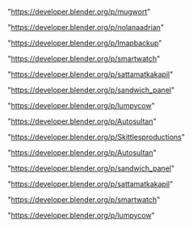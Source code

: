 "https://developer.blender.org/p/mugwort"

"https://developer.blender.org/p/nolanaadrian"

"https://developer.blender.org/p/Imapbackup"

"https://developer.blender.org/p/smartwatch"

"https://developer.blender.org/p/sattamatkakapil"

"https://developer.blender.org/p/sandwich_panel"

"https://developer.blender.org/p/lumpycow"

"https://developer.blender.org/p/Autosultan"

 
"https://developer.blender.org/p/Skittlesproductions"


"https://developer.blender.org/p/Autosultan"


"https://developer.blender.org/p/sandwich_panel"


"https://developer.blender.org/p/sattamatkakapil"


"https://developer.blender.org/p/smartwatch"


"https://developer.blender.org/p/lumpycow"


 
